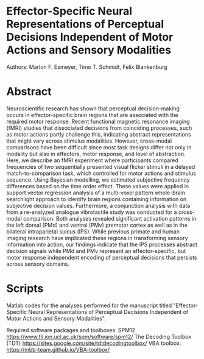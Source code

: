# Effector-Specific Neural Representations of Perceptual Decisions Independent of Motor Actions and Sensory Modalities

Authors: Marlon F. Esmeyer, Timo T. Schmidt, Felix Blankenburg

# Abstract 
Neuroscientific research has shown that perceptual decision-making occurs in effector-specific brain regions that are associated with the required motor response. Recent functional magnetic resonance imaging (fMRI) studies that dissociated decisions from coinciding processes, such as motor actions partly challenge this, indicating abstract representations that might vary across stimulus modalities. However, cross-modal comparisons have been difficult since most task designs differ not only in modality but also in effectors, motor response, and level of abstraction. Here, we describe an fMRI experiment where participants compared frequencies of two sequentially presented visual flicker stimuli in a delayed match-to-comparison task, which controlled for motor actions and stimulus sequence. Using Bayesian modelling, we estimated subjective frequency differences based on the time order effect. These values were applied in support vector regression analysis of a multi-voxel pattern whole-brain searchlight approach to identify brain regions containing information on subjective decision values. Furthermore, a conjunction analysis with data from a re-analyzed analogue vibrotactile study was conducted for a cross-modal comparison. Both analyses revealed significant activation patterns in the left dorsal (PMd) and ventral (PMv) premotor cortex as well as in the bilateral intraparietal sulcus (IPS). While previous primate and human imaging research have implicated these regions in transforming sensory information into action, our findings indicate that the IPS processes abstract decision signals while PMd and PMv represent an effector-specific, but motor response independent encoding of perceptual decisions that persists across sensory domains.

# Scripts
Matlab codes for the analyses performed for the manuscript titled "Effector-Specific Neural Representations of Perceptual Decisions Independent of Motor Actions and Sensory Modalities".


Required software packages and toolboxes: 
SPM12 https://www.fil.ion.ucl.ac.uk/spm/software/spm12/ 
The Decoding Toolbox (TDT) https://sites.google.com/site/tdtdecodingtoolbox/
VBA toolbox: https://mbb-team.github.io/VBA-toolbox/

